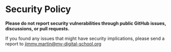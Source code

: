 # Security Policy

**Please do not report security vulnerabilities through public GitHub issues, discussions, or pull requests.**

If you found any issues that might have security implications, please send a report to jimmy.martin@my-digital-school.org
